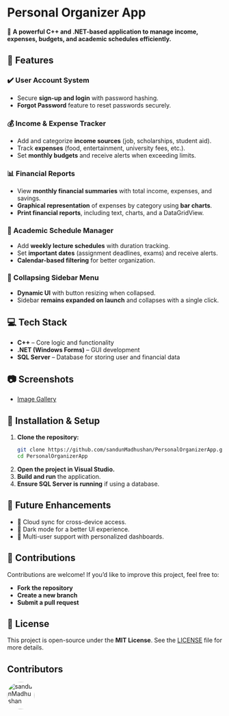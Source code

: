 # **Personal Organizer App**  

🚀 **A powerful C++ and .NET-based application to manage income, expenses, budgets, and academic schedules efficiently.**  

## 📌 Features  

### ✔️ User Account System  
- Secure **sign-up and login** with password hashing.  
- **Forgot Password** feature to reset passwords securely.  

### 💰 Income & Expense Tracker  
- Add and categorize **income sources** (job, scholarships, student aid).  
- Track **expenses** (food, entertainment, university fees, etc.).  
- Set **monthly budgets** and receive alerts when exceeding limits.  

### 📊 Financial Reports  
- View **monthly financial summaries** with total income, expenses, and savings.  
- **Graphical representation** of expenses by category using **bar charts**.  
- **Print financial reports**, including text, charts, and a DataGridView.  

### 📅 Academic Schedule Manager  
- Add **weekly lecture schedules** with duration tracking.  
- Set **important dates** (assignment deadlines, exams) and receive alerts.  
- **Calendar-based filtering** for better organization.  

### 🎨 Collapsing Sidebar Menu  
- **Dynamic UI** with button resizing when collapsed.  
- Sidebar **remains expanded on launch** and collapses with a single click.  

## 💻 Tech Stack  
- **C++** – Core logic and functionality  
- **.NET (Windows Forms)** – GUI development  
- **SQL Server** – Database for storing user and financial data  

## 📷 Screenshots  
- [Image Gallery](https://postimg.cc/gallery/BbNzHD3)


## 🔧 Installation & Setup  
1. **Clone the repository:**  
   ```sh  
   git clone https://github.com/sandunMadhushan/PersonalOrganizerApp.git  
   cd PersonalOrganizerApp  
   ```  
2. **Open the project in Visual Studio.**  
3. **Build and run** the application.  
4. **Ensure SQL Server is running** if using a database.  

## 📌 Future Enhancements  
- 🔹 Cloud sync for cross-device access.  
- 🔹 Dark mode for a better UI experience.  
- 🔹 Multi-user support with personalized dashboards.  

## 📩 Contributions  
Contributions are welcome! If you’d like to improve this project, feel free to:  
- **Fork the repository**  
- **Create a new branch**  
- **Submit a pull request**  

## 📜 License  
This project is open-source under the **MIT License**. See the [LICENSE](LICENSE) file for more details.  

## Contributors

<a href="https://github.com/sandunMadhushan">

  <img src="https://avatars.githubusercontent.com/u/69344147?s=64&v=4" width="64" height="64" alt="sandunMadhushan" style="border-radius: 50%;" />

</a>

